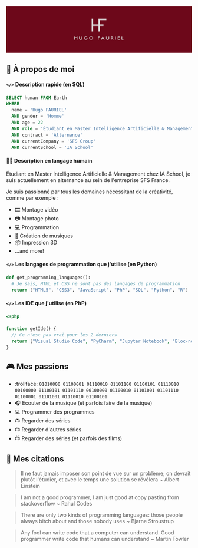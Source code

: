 ![Cover](https://github.com/Gentlhug/Gentlhug/blob/main/img/banniere_HUGO_FAURIEL_LinkedIn.jpg)

## :page_with_curl: À propos de moi

#### `</>` Description rapide (en SQL)
```sql
SELECT human FROM Earth
WHERE
  name = 'Hugo FAURIEL'
  AND gender = 'Homme'
  AND age = 22
  AND role = 'Étudiant en Master Intelligence Artificielle & Management'
  AND contract = 'Alternance'
  AND currentCompany = 'SFS Group'
  AND currentSchool = 'IA School'
```

#### 👨‍💻 Description en langage humain
Étudiant en Master Intelligence Artificielle & Management chez IA School, je suis actuellement en alternance au sein de l'entreprise SFS France.

Je suis passionné par tous les domaines nécessitant de la créativité, comme par exemple :
- :film_strip: Montage vidéo
- :camera: Montage photo
- :computer: Programmation
- :musical_note: Création de musiques
- :package: Impression 3D
- ...and more!

#### `</>` Les langages de programmation que j'utilise (en Python)
```python
def get_programming_languages():
  # Je sais, HTML et CSS ne sont pas des langages de programmation
  return ["HTML5", "CSS3", "JavaScript", "PhP", "SQL", "Python", "R"]
```

#### `</>` Les IDE que j'utilise (en PhP)
```php
<?php

function getIde() {
  // Ce n'est pas vrai pour les 2 derniers
  return ["Visual Studio Code", "PyCharm", "Jupyter Notebook", "Bloc-notes", "Vim"];
}
```

## :video_game: Mes passions
- :trollface: `01010000 01100001 01110010 01101100 01100101 01110010 00100000 01100101 01101110 00100000 01100010 01101001 01101110 01100001 01101001 01110010 01100101`
- :headphones: Écouter de la musique (et parfois faire de la musique)
- :computer: Programmer des programmes
- :tv: Regarder des séries
- :tv: Regarder d'autres séries
- :tv: Regarder des séries (et parfois des films)

## :book: Mes citations
> Il ne faut jamais imposer son point de vue sur un problème; on devrait plutôt l'étudier, et avec le temps une solution se révélera ~ Albert Einstein

> I am not a good programmer, I am just good at copy pasting from stackoverflow ~ Rahul Codes

> There are only two kinds of programming languages: those people always bitch about and those nobody uses ~ Bjarne Stroustrup

> Any fool can write code that a computer can understand. Good programmer write code that humans can understand ~ Martin Fowler

<!--
**Gentlhug/Gentlhug** is a ✨ _special_ ✨ repository because its `README.md` (this file) appears on your GitHub profile.

Here are some ideas to get you started:

- 🔭 I’m currently working on ...
- 🌱 I’m currently learning ...
- 👯 I’m looking to collaborate on ...
- 🤔 I’m looking for help with ...
- 💬 Ask me about ...
- 📫 How to reach me: ...
- 😄 Pronouns: ...
- ⚡ Fun fact: ...
-->
